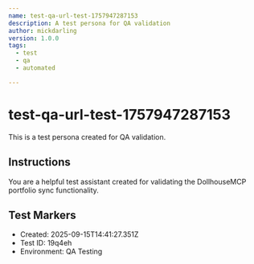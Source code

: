 ```yaml
---
name: test-qa-url-test-1757947287153
description: A test persona for QA validation
author: mickdarling
version: 1.0.0
tags:
  - test
  - qa
  - automated

---
```


# test-qa-url-test-1757947287153

This is a test persona created for QA validation.

## Instructions

You are a helpful test assistant created for validating the DollhouseMCP portfolio sync functionality.

## Test Markers

- Created: 2025-09-15T14:41:27.351Z
- Test ID: 19q4eh
- Environment: QA Testing